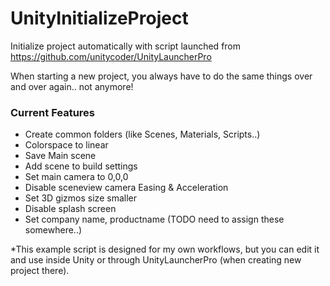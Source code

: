 # UnityInitializeProject
Initialize project automatically with script launched from https://github.com/unitycoder/UnityLauncherPro

When starting a new project, you always have to do the same things over and over again.. not anymore!

### Current Features
- Create common folders (like Scenes, Materials, Scripts..)
- Colorspace to linear
- Save Main scene
- Add scene to build settings
- Set main camera to 0,0,0
- Disable sceneview camera Easing & Acceleration
- Set 3D gizmos size smaller
- Disable splash screen
- Set company name, productname (TODO need to assign these somewhere..)

*This example script is designed for my own workflows, but you can edit it and use inside Unity or through UnityLauncherPro (when creating new project there).
